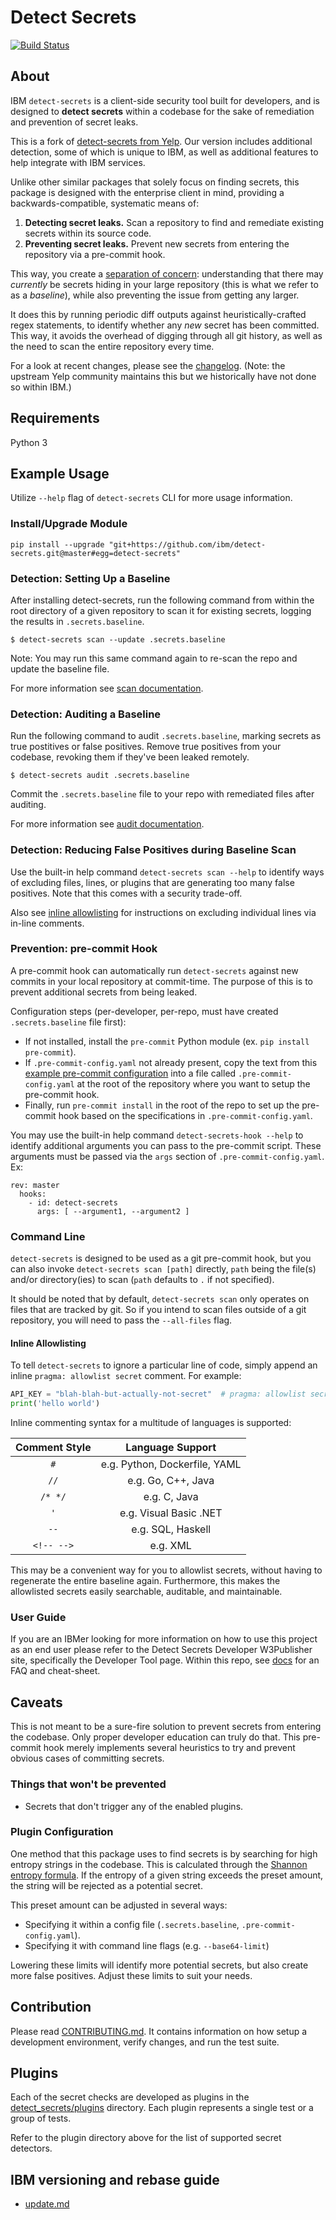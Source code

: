 # Detect Secrets

[![Build Status](https://travis-ci.com/IBM/detect-secrets.svg?branch=master)](https://travis-ci.com/IBM/detect-secrets.svg?branch=master)

## About

IBM `detect-secrets` is a client-side security tool built for developers, and is designed to **detect secrets** within a codebase for the sake of remediation and prevention of secret leaks.

This is a fork of [detect-secrets from Yelp](https://github.com/Yelp/detect-secrets). Our version includes additional detection, some of which is unique to IBM, as well as additional features to help integrate with IBM services.

Unlike other similar packages that solely focus on finding secrets,
this package is designed with the enterprise client in mind,
providing a backwards-compatible, systematic means of:

1. **Detecting secret leaks.** Scan a repository to find and remediate existing secrets within its source code.
2. **Preventing secret leaks.** Prevent new secrets from entering the repository via a pre-commit hook.

This way, you create a
[separation of concern](https://en.wikipedia.org/wiki/Separation_of_concerns):
understanding that there may _currently_ be secrets hiding in your large repository
(this is what we refer to as a _baseline_),
while also preventing the issue from getting any larger.

It does this by running periodic diff outputs against heuristically-crafted
regex statements, to identify whether any _new_ secret has been committed. This
way, it avoids the overhead of digging through all git history, as well as the
need to scan the entire repository every time.

For a look at recent changes, please see the
[changelog](/CHANGELOG.md).
(Note: the upstream Yelp community maintains this but we historically have not done so within IBM.)

## Requirements

Python 3

## Example Usage

Utilize `--help` flag of `detect-secrets` CLI for more usage information.

### Install/Upgrade Module

`pip install --upgrade "git+https://github.com/ibm/detect-secrets.git@master#egg=detect-secrets"`

### Detection: Setting Up a Baseline

After installing detect-secrets, run the following command from within the root directory of a given repository to scan it for existing secrets, logging the results in `.secrets.baseline`.

```
$ detect-secrets scan --update .secrets.baseline
```

Note: You may run this same command again to re-scan the repo and update the baseline file.

For more information see [scan documentation](/docs/scan.md).

### Detection: Auditing a Baseline

Run the following command to audit `.secrets.baseline`, marking secrets as true postitives or false positives. Remove true positives from your codebase, revoking them if they've been leaked remotely.

```
$ detect-secrets audit .secrets.baseline
```

Commit the `.secrets.baseline` file to your repo with remediated files after auditing.

For more information see [audit documentation](/docs/audit.md#what-to-do-after-marking-an-potential-secret-as-a-valid-secret?).

### Detection: Reducing False Positives during Baseline Scan

Use the built-in help command `detect-secrets scan --help` to identify ways of excluding files, lines, or plugins that are generating too many false positives. Note that this comes with a security trade-off.

Also see [inline allowlisting](#inline-allowlisting) for instructions on excluding individual lines via in-line comments.

### Prevention: pre-commit Hook

A pre-commit hook can automatically run `detect-secrets` against new commits in your local repository at commit-time. The purpose of this is to prevent additional secrets from being leaked.

Configuration steps (per-developer, per-repo, must have created `.secrets.baseline` file first):

-   If not installed, install the `pre-commit` Python module (ex. `pip install pre-commit`).
-   If `.pre-commit-config.yaml` not already present, copy the text from this [example pre-commit configuration](/user-config/.pre-commit-config.yaml)
    into a file called `.pre-commit-config.yaml` at the root of the repository where you want to setup the pre-commit hook.
-   Finally, run `pre-commit install` in the root of the repo to set up the pre-commit hook based on the specifications in `.pre-commit-config.yaml`.

You may use the built-in help command `detect-secrets-hook --help` to identify additional arguments you can pass to the pre-commit script. These arguments must be passed via the `args` section of `.pre-commit-config.yaml`. Ex:

```
rev: master
  hooks:
    - id: detect-secrets
      args: [ --argument1, --argument2 ]
```

### Command Line

`detect-secrets` is designed to be used as a git pre-commit hook, but you can also invoke `detect-secrets scan [path]` directly, `path` being the file(s) and/or directory(ies) to scan (`path` defaults to `.` if not specified).

It should be noted that by default, `detect-secrets scan` only operates on files that are tracked by git. So if you intend to scan files outside of a git repository, you will need to pass the `--all-files` flag.

#### Inline Allowlisting

To tell `detect-secrets` to ignore a particular line of code, simply append an
inline `pragma: allowlist secret` comment. For example:

```python
API_KEY = "blah-blah-but-actually-not-secret"  # pragma: allowlist secret
print('hello world')
```

Inline commenting syntax for a multitude of languages is supported:

| Comment Style |       Language Support        |
| :-----------: | :---------------------------: |
|      `#`      | e.g. Python, Dockerfile, YAML |
|     `//`      |      e.g. Go, C++, Java       |
|    `/* */`    |         e.g. C, Java          |
|      `'`      |    e.g. Visual Basic .NET     |
|     `--`      |       e.g. SQL, Haskell       |
|  `<!-- -->`   |           e.g. XML            |

This may be a convenient way for you to allowlist secrets, without having to
regenerate the entire baseline again. Furthermore, this makes the allowlisted
secrets easily searchable, auditable, and maintainable.

### User Guide

If you are an IBMer looking for more information on how to use this project as an end user please refer to the Detect Secrets Developer W3Publisher site, specifically the Developer Tool page. Within this repo, see [docs](/docs) for an FAQ and cheat-sheet.

## Caveats

This is not meant to be a sure-fire solution to prevent secrets from entering
the codebase. Only proper developer education can truly do that. This pre-commit
hook merely implements several heuristics to try and prevent obvious cases of
committing secrets.

### Things that won't be prevented

-   Secrets that don't trigger any of the enabled plugins.

### Plugin Configuration

One method that this package uses to find secrets is by searching for high
entropy strings in the codebase. This is calculated through the [Shannon entropy
formula](http://blog.dkbza.org/2007/05/scanning-data-for-entropy-anomalies.html).
If the entropy of a given string exceeds the preset amount, the string will be
rejected as a potential secret.

This preset amount can be adjusted in several ways:

-   Specifying it within a config file (`.secrets.baseline`, `.pre-commit-config.yaml`).
-   Specifying it with command line flags (e.g. `--base64-limit`)

Lowering these limits will identify more potential secrets, but also create
more false positives. Adjust these limits to suit your needs.

## Contribution

Please read [CONTRIBUTING.md](/CONTRIBUTING.md). It contains information on how setup a development environment, verify changes, and run the test suite.

## Plugins

Each of the secret checks are developed as plugins in the [detect_secrets/plugins](/detect_secrets/plugins) directory. Each plugin represents a single test or a group of tests.

Refer to the plugin directory above for the list of supported secret detectors.

## IBM versioning and rebase guide

-   [update.md](./update.md)
